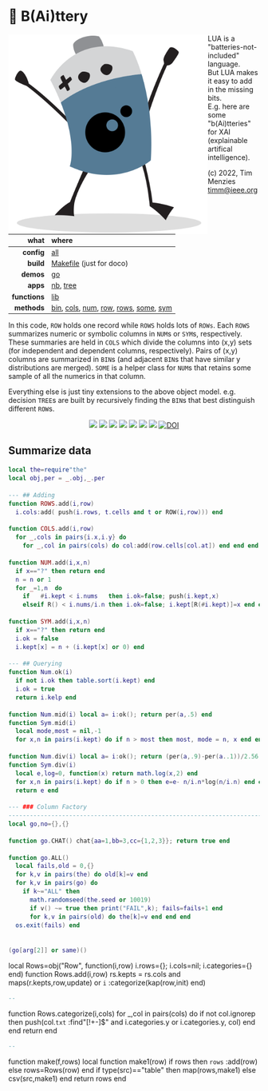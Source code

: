 <a name=top></a> 

# :high_brightness: B(Ai)ttery

<img align=left width=400 src="bat2.png">

LUA is a "batteries-not-included" language.   
But LUA makes it easy to add in the  missing bits.   
E.g. here are some "b(Ai)tteries" for XAI (explainable artifical intelligence).   

(c) 2022, Tim Menzies <timm@ieee.org>

|what          | where |
|-------------:|:------|
|**config**    | [all](all.md#top)   |
|**build**     | [Makefile](https://github.com/timm/shortr/blob/master/etc/src/Makefile) (just for doco)  | 
|**demos**     | [go](https://github.com/timm/shortr/blob/master/etc/src/go.md#top)  |
|**apps**      | [nb](nb.md#top), [tree](tree.md#top)  |
|**functions** | [lib](lib.md#top) |  
|**methods**   | [bin](bin.md#top), [cols](cols.md#top), [num](num.md#top), [row](row.md#top), [rows](rows.md#top), [some](some.md#top), [sym](sym.md#top) |

In this code,  `ROW` holds one record while `ROWS` holds lots of `ROWs`. Each `ROWS` summarizes numeric
or symbolic  columns in `NUM`s or `SYM`s, respectively. These summaries are held in `COLS` which divide the columns into (x,y) sets (for
independent and dependent columns, respectively). Pairs of (x,y) columns are summarized in `BIN`s (and adjacent `BIN`s that have similar y distributions
are merged). 
`SOME` is a helper
class for `NUM`s that retains some sample of all the numerics in that column. 

Everything else is just tiny extensions to the above object model. e.g. 
decision `TREE`s are built by recursively finding the `BIN`s that best distinguish different `ROW`s. 

<p align=center>
<a href=".."><img src="https://img.shields.io/badge/Lua-%232C2D72.svg?logo=lua&logoColor=white"></a>
<a href=".."><img src="https://img.shields.io/badge/Linux-FCC624?logo=linux&logoColor=black"></a>
<a href=".."><img src="https://img.shields.io/badge/mac%20os-000000?logo=apple&logoColor=white"></a>
<a href=".."><img src="https://img.shields.io/badge/VIM-%2311AB00.svg?logo=vim&logoColor=white"></a>
<a href=".."><img src="https://img.shields.io/badge/checked--by-syntastic-yellow?logo=Checkmarx&logoColor=white"></a>
<a href="https://github.com/timm/shortr/actions/workflows/tests.yml"><img src="https://github.com/timm/shortr/actions/workflows/tests.yml/badge.svg"></a>
<a href="https://opensource.org/licenses/BSD-2-Clause"><img  src="https://img.shields.io/badge/License-BSD%202--Clause-orange.svg?logo=opensourceinitiative&logoColor=white"></a>
<a href="https://zenodo.org/badge/latestdoi/206205826"> <img  src="https://zenodo.org/badge/206205826.svg" alt="DOI"></a> 
</p>


## Summarize data



```lua
local the=require"the"
local obj,per = _.obj,_.per

--- ## Adding
function ROWS.add(i,row)
  i.cols:add( push(i.rows, t.cells and t or ROW(i,row))) end

function COLS.add(i,row)
  for _,cols in pairs{i.x,i.y} do
    for _,col in pairs(cols) do col:add(row.cells[col.at]) end end end

function NUM.add(i,x,n)
  if x=="?" then return end
  n = n or 1
  for _=1,n  do
    if   #i.kept < i.nums   then i.ok=false; push(i.kept,x) 
    elseif R() < i.nums/i.n then i.ok=false; i.kept[R(#i.kept)]=x end end end 

function SYM.add(i,x,n)
  if x=="?" then return end
  i.ok = false
  i.kept[x] = n + (i.kept[x] or 0) end 

--- ## Querying
function Num.ok(i)
  if not i.ok then table.sort(i.kept) end
  i.ok = true
  return i.kelp end

function Num.mid(i) local a= i:ok(); return per(a,.5) end
function Sym.mid(i)
  local mode,most = nil,-1
  for x,n in pairs(i.kept) do if n > most then most, mode = n, x end end; return mode end

function Num.div(i) local a= i:ok(); return (per(a,.9)-per(a..1))/2.56 end
function Sym.div(i)
  local e,log=0, function(x) return math.log(x,2) end
  for x,n in pairs(i.kept) do if n > 0 then e=e- n/i.n*log(n/i.n) end end
  return e end

--- ### Column Factory
--------------------------------------------------------------------------------
local go,no={},{}

function go.CHAT() chat{aa=1,bb=3,cc={1,2,3}}; return true end

function go.ALL() 
  local fails,old = 0,{} 
  for k,v in pairs(the) do old[k]=v end
  for k,v in pairs(go) do
    if k~="ALL" then
      math.randomseed(the.seed or 10019)
      if v() ~= true then print("FAIL",k); fails=fails+1 end  
      for k,v in pairs(old) do the[k]=v end end end
  os.exit(fails) end


(go[arg[2]] or same)()  
```


local Rows=obj("Row", function(i,row) i.rows={}; i.cols=nil; i.categories={} end)
function Rows.add(i,row)
  rs.kepts = rs.cols and maps(r.kepts,row,update) or `i` :categorize(kap(row,init) end)



```lua
--
```


function Rows.categorize(i,cols)
  for _,col in pairs(cols) do if not col.ignorep then 
     push(col.`txt` :find"[!+-]$" and i.categories.y or i.categories.y, col) end end 
  return end



```lua
--
```


function make(f,rows) 
  local function make1(row) if rows then `rows` :add(row) else rows=Rows(row) end
  if type(src)=="table" then map(rows,make1) else csv(src,make1) end
  return rows end

